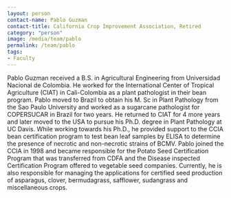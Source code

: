 ```yaml
---
layout: person
contact-name: Pablo Guzman
contact-title: California Crop Improvement Association, Retired
category: "person"
image: /media/team/pablo
permalink: /team/pablo
tags:
- Faculty
---
```


Pablo Guzman received a B.S. in Agricultural Engineering from Universidad Nacional de Colombia.
He worked for the International Center of Tropical Agriculture (CIAT) in Cali-Colombia as a plant pathologist in their bean program. Pablo moved to Brazil to obtain his M. Sc in Plant Pathology from the Sao Paulo University and worked as a sugarcane pathologist for COPERSUCAR in Brazil for two years. He returned to CIAT for 4 more years and later moved to the USA to pursue his Ph.D. degree in Plant Pathology at UC Davis. While working towards his Ph.D., he provided support to the CCIA bean certification program to test bean leaf samples by ELISA to determine the presence of necrotic and non-necrotic strains of BCMV. Pablo joined the CCIA in 1998 and became responsible for the Potato Seed Certification Program that was transferred from CDFA and the Disease inspected Certification Program offered to vegetable seed companies. Currently, he is also responsible for managing the applications for certified seed production of asparagus, clover, bermudagrass, safflower, sudangrass and miscellaneous crops.
